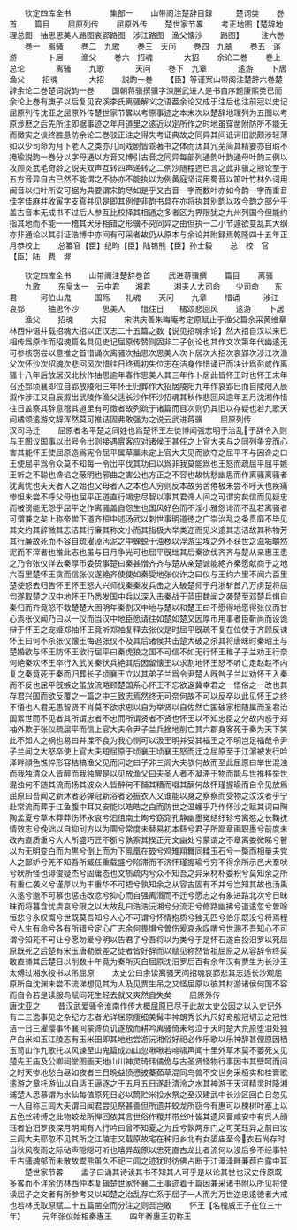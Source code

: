 <!-- { "loadSidebar": true } -->
　　钦定四库全书　　　　　集部一
　　山带阁注楚辞目録　　　楚词类
　　巻首
　　篇目
　　屈原列传
　　屈原外传
　　楚世家节畧
　　考正地图【楚辞地理总图　抽思思美人路图哀郢路图　涉江路图　渔父懐沙
　　路图】
　　注六巻
　　巻一　离骚
　　巻二　九歌
　　巻三　天问
　　巻四　九章
　　巻五　逺游　　　　卜居
　　渔父
　　巻六　招魂　　　　大招
　　余论二巻
　　巻上　总论　　　　离骚
　　九歌　　　　天问
　　巻下　九章　　　　逺游
　　卜居　　　　渔父
　　招魂　　　　大招
　　説韵一巻
　　【臣】等谨案山带阁注楚辞六巻楚辞余论二巻楚词説韵一巻
　　国朝蒋骥撰骥字涑塍武进人是书自序题康熙癸已而余论上巻有庚子以后复见安溪李氏离骚解义之语葢余论又成于注后也注前冠以史记屈原列传沈亚之屈原外传楚世家节畧以考原事迹之本末次以楚辞地理列为五图以考原涉厯之后先所注即据事迹之年月道里之逺近以定所作之时地虽穿凿附防所不能无而徴实之谈终胜悬防余论二巻驳正注之得失考证典故之同异其间诋诃旧説颇涉轻薄如以少司命为月下老人之类亦几同戏剧皆乖著书之体而汰其冗芜简其精要亦自瑕不掩瑜説韵一巻分以字母通以方音又博引古音之同异每部列通韵叶韵通母叶韵三例以攻顾炎武毛奇龄之説夫双声互转四声递转之二例沙随程迥已言之此非骥之剏论至于五方音异自古已然不能谓之不协亦不能执以为例黄庭坚词用蜀音以笛叶竹林外词用闽音以扫叶所安可据为典要谓宋韵尽如是乎又古音一字而数叶亦如今韵一字而重音佳字佳麻并收寅字支真并见是即其例使非韵书具在亦将执其别韵以攻今韵之部分乎盖古音本无成书不过后人参互比校择其相通之多者区为界限犹之九州列国今但能约指其地而不能一一稽其犬牙相错之形骥不究同异之由但执一二小节遽欲变乱其大纲亦非通论以其引证浩博中亦间有可采者故仍从原本与余论并附録焉乾隆四十五年正月恭校上
　　总纂官【臣】纪昀【臣】陆锡熊【臣】孙士毅
　　总　校　官【臣】陆　费　墀

　　钦定四库全书
　　山带阁注楚辞巻首
　　武进蒋骥撰
　　篇目
　　离骚
　　九歌
　　东皇太一　云中君　　湘君　　　湘夫人大司命　　少司命　　东君　　　河伯山鬼　　　国殇　　礼魂
　　天问
　　九章
　　惜诵　　　涉江　　　哀郢　　　抽思怀沙　　　思美人　　惜往日　　橘颂悲回风
　　逺游
　　卜居
　　渔父
　　招魂
　　大招
　　宋洪庆善朱晦庵考定原赋止于渔父篇余采黄维章林西仲语并载招魂大招以正汉志二十五篇之数【说见招魂余论】然大招自汉以来巳相传爲原作而招魂篇名具见史记屈原传赞则固非二子创论也其作文次第年代幽逺无可参核窃尝以意推之首惜诵次离骚次抽思次思美人次卜居次大招次哀郢次涉江次渔父次怀沙次招魂次悲回风次惜往日终焉初失位志在洁身作惜诵已而决计爲彭咸作离骚十八年后放居汉北秋作抽思逾年春作思美人其三年作卜居此皆怀王时也怀王末年召还郢顷襄即位自郢放陵阳三年怀王归葬作大招居陵阳九年作哀郢巳而自陵阳入辰溆作涉江又自辰溆岀武陵作渔父适长沙作怀沙招魂其秋作悲回风逾年五月沈湘作惜往日盖察其辞意稽其道里有可徴者故列疏于诸篇而目次则仍其旧以存疑也若九歌天问橘颂逺游文辞浑然莫可推诘固弗敢强为之说云武进蒋骥
　　屈原列传　　　　　　　　　汉司马迁
　　屈原者名平楚之同姓也爲楚怀王左徒博闻强志明于治乱于辞令入则与王图议国事以岀号令岀则接遇賔客应对诸侯王甚任之上官大夫与之同列争宠而心害其能怀王使屈原造爲宪令屈平属草藁未定上官大夫见而欲夺之屈平不与因谗之曰王使屈平爲令众莫不知每一令岀平伐其功曰以爲非我莫能爲也王怒而疏屈平屈平嫉王听之不聪也谗谄之蔽明也邪曲之害公也方正之不容也故忧愁幽思而作离骚离骚者犹离忧也夫天者人之始也父母者人之本也人穷则反本故劳苦倦极未尝不呼天也疾痛惨怛未尝不呼父母也屈平正道直行竭忠尽智以事其君谗人间之可谓穷矣信而见疑忠而被谤能无怨乎屈平之作离骚盖自怨生也国风好色而不淫小雅怨诽而不乱若离骚者可谓兼之矣上称帝喾下道齐桓中述汤武以刺世事明道徳之广崇治乱之条贯靡不毕见其文约其辞微其志洁其行廉其称文小而其指极大举类迩而见义逺其志洁故其称物芳其行廉故死而不容自疏濯淖汚泥之中蝉蜕于浊秽以浮游尘埃之外不获世之滋垢皭然泥而不滓者也推此志也虽与日月争光可也屈平旣绌其后秦欲伐齐齐与楚从亲惠王患之乃令张仪佯去秦厚币委贽事楚曰秦甚憎齐齐与楚从亲楚诚能絶齐秦愿献商于之地六百里楚怀王贪而信张仪遂絶齐使使如秦受地张仪诈之曰仪与王约六里不闻六百里楚使怒去归告怀王怀王怒大兴师伐秦秦发兵击之大破楚师于丹浙斩首八万虏楚将屈匄遂取楚之汉中地怀王乃悉发国中兵以深入击秦战于蓝田魏闻之袭楚至邓楚兵惧自秦归而齐竟怒不救楚楚大困明年秦割汉中地与楚以和楚王曰不愿得地愿得张仪而甘心焉张仪闻乃曰以一仪而当汉中地臣愿请往如楚如楚又因厚币用事者臣靳尚而设诡辩于怀王之宠姬郑袖怀王竟听郑袖复释去张仪是时屈平旣疏不复在位使于齐顾反谏怀王曰何不杀张仪懐王悔追张仪不及其后诸侯共击楚大破之杀其将唐昧时秦昭王与楚婚欲与怀王防怀王欲行屈平曰秦虎狼之国不可信不如无行怀王稚子子兰劝王行奈何絶秦欢怀王卒行入武关秦伏兵絶其后因留懐王以求割地怀王怒不听亡走赵赵不内复之秦竟死于秦而归葬长子顷襄王立以其弟子兰爲令尹楚人旣咎子兰以劝怀王入秦而不反也屈平旣嫉之虽放流睠顾楚国系心怀王不忘欲返冀幸君之一悟俗之一改也其存君兴国而欲反覆之一篇之中三致志焉然终无可奈何故不可以反卒以此见怀王之终不悟也人君无愚智贤不肖莫不欲求忠以自为举贤以自佐然亡国破家相随属而圣君治国累世而不见者其所谓忠者不忠而所谓贤者不贤也怀王以不知忠臣之分故内惑于郑袖外欺于张仪疏屈平而信上官大夫令尹子兰兵挫地削亡其六郡身客死于秦为天下笑此不知人之祸也易曰井渫不食为我心恻可以汲王明并受其福王之不明岂足福哉令尹子兰闻之大怒卒使上官大夫短屈原于顷襄王顷襄王怒而迁之屈原至于江濵被发行吟泽畔顔色憔悴形容枯槁渔父见而问之曰子非三闾大夫欤何故而至此屈原曰举世混浊而我独清众人皆醉而我独醒是以见放渔父曰夫圣人者不凝滞于物而能与世推移举世混浊何不随其流而扬其波众人皆醉何不餔其糟而啜其醨何故怀瑾握瑜而自令见放爲屈原曰吾闻之新沐者必弹冠新浴者必振衣人又谁能以身之察察而受物之汶汶者乎宁赴常流而葬于江鱼腹中耳又安能以皓皓之白而防世之温蠖乎乃作怀沙之赋其词曰陶陶孟夏兮草木莽莽伤怀永哀兮汩徂南土眴兮窈窕孔静幽墨冤结纡轸兮离愍之长鞠抚情效志兮俛诎以自抑刓方以为圜兮常度未替易初本繇兮君子所鄙章画职墨兮前度未改内直质重兮大人所盛巧匠不斵兮孰察其揆正元文幽处兮蒙谓之不章离娄微睇兮瞽以为无明变白而为黒兮倒上而为下鳯凰在笯兮鸡雉翔舞同糅玉石兮一槩而相量夫党人之鄙妒兮羌不知吾所臧任重载盛兮陷滞而不济怀瑾握瑜兮穷不得余所示邑犬羣吠兮吠所怪也诽俊疑杰兮固庸态也文质疏内兮众不知吾之异采材朴委积兮莫知余之所有重仁袭义兮谨厚以为丰重华不可牾兮孰知余之从容古固有不并兮岂知其故也汤禹久逺兮邈不可慕也惩违改忿兮抑心而自强离湣而不迁兮愿志之有象进路北次兮日昧昧而将暮含忧虞哀兮限之以大故乱曰浩浩沅湘兮分流汩兮修路幽拂兮道逺忽兮曽唫恒悲兮永叹慨兮世既莫吾知兮人心不可谓兮怀情抱质兮独无匹兮伯乐既没兮将焉程兮人生有命兮各有所错兮定心广志余何畏惧兮曽伤爰哀永叹喟兮世溷不吾知心不可谓兮知死不可让兮愿勿爱兮明以告君子兮吾将以为类兮于是怀石遂自投汨罗以死屈原既死之后楚有宋玉唐勒景差之徒者皆好辞而以赋见称然皆祖屈原之从容辞令终莫敢直谏其后楚日以削数十年竟为秦所灭自屈原沈汨罗后百有余年汉有贾生为长沙王太傅过湘水投书以吊屈原
　　太史公曰余读离骚天问招魂哀郢悲其志适长沙观屈原所自沈渊未尝不流涕想见其为人及见贾生吊之又怪屈原以彼其材游诸侯何国不容而自令若是读服鸟赋同死生轻去就又爽然自失矣
　　屈原外传　　　　　　　　　唐沈亚之
　　昔汉武爱骚令淮南作传大概屈原巳尽于此故太史公因之以入史记外有二三逸事见之杂纪方志者尤详屈原痩细美髯丰神朗秀长九尺好竒服冠切云之冠性洁一日三濯缨事怀襄间蒙谗负讥遂放而耕吟离骚倚耒号泣于天时楚大荒原堕泪处独产白米如玉江陵志有玉米田即其地也尝游沅湘俗好祀必作乐歌以乐神辞甚俚原因栖玉笥山作九歌托以风谏至山鬼篇成四山忽啾啾若啼啸声闻十里外草木莫不萎死又见楚先王庙及公卿祠堂图画天地山川神灵琦玮僪佹与古圣贤怪物行事因书其壁呵而问之时天惨地愁白昼如夜者三日晩益愤懑披蓁茹草混同鸟兽不交世务采栢实和桂膏歌逺游之章托游仙以自适王逼逐之于五月五日遂赴清泠之水其神游于天河精灵时降湘浦楚人思慕谓为水仙每值原死日必以筒贮米投水祭之至汉建武中长沙区回白日忽见一人自称三闾大夫谓曰闻君尝见祭甚善但所遗并蛟龙所窃今有惠可以楝树叶塞上以五色丝转缚之此物蛟龙所惮回依其言世俗作糉并带丝叶皆其遗风晋咸安中有呉人顔珏者泊汨罗夜深月明闻有人行吟曰曾不知夏之为丘兮孰两东门之可芜珏异之前曰汝三闾大夫耶忽不见其所之江陵志又载原故宅在秭归乡北有女嬃庙至今衣石尚存时当秋风夜雨之际砧声隠隠可听也嘻异哉原以忠死直古龙比者流何以没后多不经事特千古骚魂郁而未散故鬻熊虽久不祀三闾之迹犹时彷佛占断于江潭泽畔蒹葭白露中耳
　　楚世家节畧
　　孟子曰诵其诗读其书不知其人可乎是以论其世也汉史传原既多畧而不详余仿林西仲本复辑楚世家怀襄二王事迹着于篇因兼采诸书附以所见将使读屈子之文者有所参考又以知楚之治乱存亡系于屈子一人而为万世逆忠逺徳者大戒也若林氏取原赋二十五篇凿空而分注之则吾岂敢
　　怀王【名槐威王子在位三十年】
　　元年张仪始相秦惠王
　　四年秦惠王初称王
